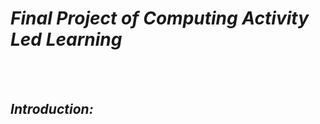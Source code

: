 <h1><b><i>Final Project of Computing Activity Led Learning</i></b></h1>
<br>
<br>
<h2><b><i>Introduction:</b></i></h2>
<br>
